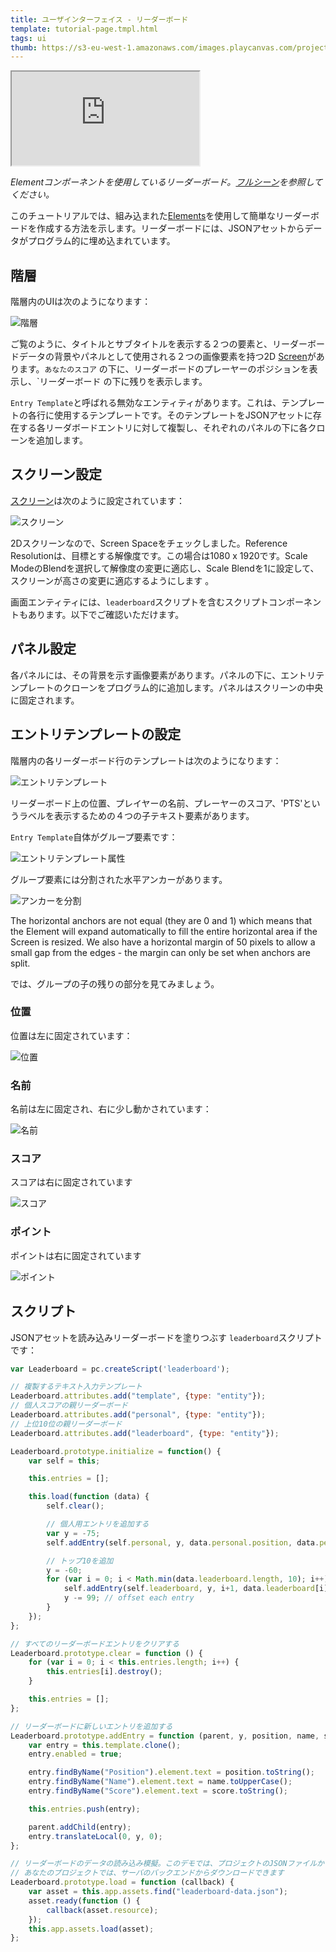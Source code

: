 ```yaml
---
title: ユーザインターフェイス - リーダーボード
template: tutorial-page.tmpl.html
tags: ui
thumb: https://s3-eu-west-1.amazonaws.com/images.playcanvas.com/projects/12/501980/2D16F7-image-75.jpg
---
```


<iframe src="https://playcanv.as/p/nbMbtAGH/"></iframe>

*Elementコンポーネントを使用しているリーダーボード。[フルシーン][1]を参照してください。*

このチュートリアルでは、組み込まれた[Elements][2]を使用して簡単なリーダーボードを作成する方法を示します。リーダーボードには、JSONアセットからデータがプログラム的に埋め込まれています。

## 階層

階層内のUIは次のようになります：

![階層][4]

ご覧のように、タイトルとサブタイトルを表示する２つの要素と、リーダーボードデータの背景やパネルとして使用される２つの画像要素を持つ2D [Screen][3]があります。`あなたのスコア` の下に、リーダーボードのプレーヤーのポジションを表示し、`リーダーボード の下に残りを表示します。

`Entry Template`と呼ばれる無効なエンティティがあります。これは、テンプレートの各行に使用するテンプレートです。そのテンプレートをJSONアセットに存在する各リーダボードエントリに対して複製し、それぞれのパネルの下に各クローンを追加します。

## スクリーン設定

[スクリーン][3]は次のように設定されています：

![スクリーン][5]

2Dスクリーンなので、Screen Spaceをチェックしました。Reference Resolutionは、目標とする解像度です。この場合は1080 x 1920です。Scale ModeのBlendを選択して解像度の変更に適応し、Scale Blendを1に設定して、スクリーンが高さの変更に適応するようにします 。 

画面エンティティには、`leaderboard`スクリプトを含むスクリプトコンポーネントもあります。以下でご確認いただけます。

## パネル設定

各パネルには、その背景を示す画像要素があります。パネルの下に、エントリテンプレートのクローンをプログラム的に追加します。パネルはスクリーンの中央に固定されます。

## エントリテンプレートの設定

階層内の各リーダーボード行のテンプレートは次のようになります：

![エントリテンプレート][6]

リーダーボード上の位置、プレイヤーの名前、プレーヤーのスコア、'PTS'というラベルを表示するための４つの子テキスト要素があります。

`Entry Template`自体がグループ要素です：

![エントリテンプレート属性][7]

グループ要素には分割された水平アンカーがあります。

![アンカーを分割][8]

The horizontal anchors are not equal (they are 0 and 1) which means that the Element will expand automatically to fill the entire horizontal area if the Screen is resized. We also have a horizontal margin of 50 pixels to allow a small gap from the edges - the margin can only be set when anchors are split.

では、グループの子の残りの部分を見てみましょう。

### 位置

位置は左に固定されています：

![位置][9]

### 名前

名前は左に固定され、右に少し動かされています：

![名前][10]

### スコア

スコアは右に固定されています

![スコア][11]

### ポイント

ポイントは右に固定されています

![ポイント][12]

## スクリプト

JSONアセットを読み込みリーダーボードを塗りつぶす `leaderboard`スクリプトです：

```javascript
var Leaderboard = pc.createScript('leaderboard');

// 複製するテキスト入力テンプレート
Leaderboard.attributes.add("template", {type: "entity"});
// 個人スコアの親リーダーボード
Leaderboard.attributes.add("personal", {type: "entity"});
// 上位10位の親リーダーボード
Leaderboard.attributes.add("leaderboard", {type: "entity"});

Leaderboard.prototype.initialize = function() {
    var self = this;

    this.entries = [];

    this.load(function (data) {
        self.clear();

        // 個人用エントリを追加する
        var y = -75;
        self.addEntry(self.personal, y, data.personal.position, data.personal.name, data.personal.score);

        // トップ10を追加
        y = -60;
        for (var i = 0; i < Math.min(data.leaderboard.length, 10); i++) {
            self.addEntry(self.leaderboard, y, i+1, data.leaderboard[i].name, data.leaderboard[i].score);
            y -= 99; // offset each entry
        }
    });
};

// すべてのリーダーボードエントリをクリアする
Leaderboard.prototype.clear = function () {
    for (var i = 0; i < this.entries.length; i++) {
        this.entries[i].destroy();
    }

    this.entries = [];
};

// リーダーボードに新しいエントリを追加する
Leaderboard.prototype.addEntry = function (parent, y, position, name, score) {
    var entry = this.template.clone();
    entry.enabled = true;

    entry.findByName("Position").element.text = position.toString();
    entry.findByName("Name").element.text = name.toUpperCase();
    entry.findByName("Score").element.text = score.toString();

    this.entries.push(entry);

    parent.addChild(entry);
    entry.translateLocal(0, y, 0);
};

// リーダーボードのデータの読み込み模擬。このデモでは、プロジェクトのJSONファイルからデータを取得します
// あなたのプロジェクトでは、サーバのバックエンドからダウンロードできます
Leaderboard.prototype.load = function (callback) {
    var asset = this.app.assets.find("leaderboard-data.json");
    asset.ready(function () {
        callback(asset.resource);
    });
    this.app.assets.load(asset);
};
```

[1]: https://playcanvas.com/editor/scene/547907
[2]: /user-manual/user-interface/elements/
[3]: /user-manual/user-interface/screens/
[4]: /images/tutorials/ui/leaderboard/hierarchy.png
[5]: /images/tutorials/ui/leaderboard/screen.png
[6]: /images/tutorials/ui/leaderboard/template.png
[7]: /images/tutorials/ui/leaderboard/group.png
[8]: /images/tutorials/ui/leaderboard/split-anchors.png
[9]: /images/tutorials/ui/leaderboard/position.png
[10]: /images/tutorials/ui/leaderboard/name.png
[11]: /images/tutorials/ui/leaderboard/score.png
[12]: /images/tutorials/ui/leaderboard/pts.png

